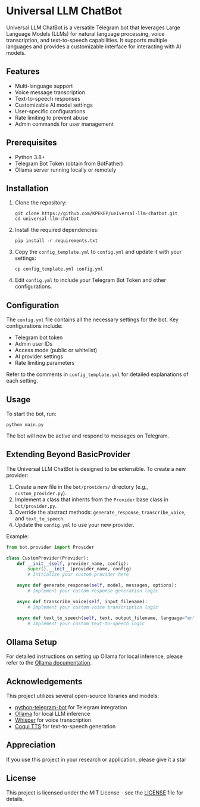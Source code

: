 # Universal LLM ChatBot

Universal LLM ChatBot is a versatile Telegram bot that leverages Large Language Models (LLMs) for natural language processing, voice transcription, and text-to-speech capabilities. It supports multiple languages and provides a customizable interface for interacting with AI models.

## Features

- Multi-language support
- Voice message transcription
- Text-to-speech responses
- Customizable AI model settings
- User-specific configurations
- Rate limiting to prevent abuse
- Admin commands for user management

## Prerequisites

- Python 3.8+
- Telegram Bot Token (obtain from BotFather)
- Ollama server running locally or remotely

## Installation

1. Clone the repository:
   ```
   git clone https://github.com/KPEKEP/universal-llm-chatbot.git
   cd universal-llm-chatbot
   ```

2. Install the required dependencies:
   ```
   pip install -r requirements.txt
   ```

3. Copy the `config_template.yml` to `config.yml` and update it with your settings:
   ```
   cp config_template.yml config.yml
   ```

4. Edit `config.yml` to include your Telegram Bot Token and other configurations.

## Configuration

The `config.yml` file contains all the necessary settings for the bot. Key configurations include:

- Telegram bot token
- Admin user IDs
- Access mode (public or whitelist)
- AI provider settings
- Rate limiting parameters

Refer to the comments in `config_template.yml` for detailed explanations of each setting.

## Usage

To start the bot, run:

```
python main.py
```

The bot will now be active and respond to messages on Telegram.

## Extending Beyond BasicProvider

The Universal LLM ChatBot is designed to be extensible. To create a new provider:

1. Create a new file in the `bot/providers/` directory (e.g., `custom_provider.py`).
2. Implement a class that inherits from the `Provider` base class in `bot/provider.py`.
3. Override the abstract methods: `generate_response`, `transcribe_voice`, and `text_to_speech`.
4. Update the `config.yml` to use your new provider.

Example:

```python
from bot.provider import Provider

class CustomProvider(Provider):
    def __init__(self, provider_name, config):
        super().__init__(provider_name, config)
        # Initialize your custom provider here

    async def generate_response(self, model, messages, options):
        # Implement your custom response generation logic

    async def transcribe_voice(self, input_filename):
        # Implement your custom voice transcription logic

    async def text_to_speech(self, text, output_filename, language="en", speaker=None):
        # Implement your custom text-to-speech logic
```

## Ollama Setup

For detailed instructions on setting up Ollama for local inference, please refer to the [Ollama documentation](https://github.com/jmorganca/ollama).

## Acknowledgements

This project utilizes several open-source libraries and models:

- [python-telegram-bot](https://github.com/python-telegram-bot/python-telegram-bot) for Telegram integration
- [Ollama](https://github.com/jmorganca/ollama) for local LLM inference
- [Whisper](https://github.com/openai/whisper) for voice transcription
- [Coqui TTS](https://github.com/coqui-ai/TTS) for text-to-speech generation

## Appreciation

If you use this project in your research or application, please give it a star

## License

This project is licensed under the MIT License - see the [LICENSE](LICENSE) file for details.